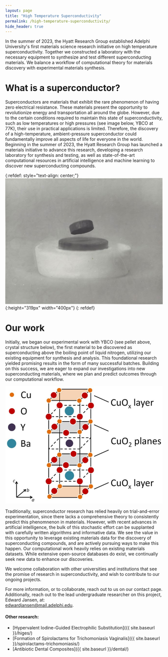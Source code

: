 ```yaml
---
layout: page
title: "High Temperature Superconductivity"
permalink: /high-temperature-superconductivity/
hide_header: true
---
```


In the summer of 2023, the Hyatt Research Group established Adelphi University's first materials science research initiative on high temperature superconductivity. Together we constructed a laboratory with the necessary equipment to synthesize and test different superconducting materials. We balance a workflow of computational theory for materials discovery with experimental materials synthesis.

# What is a superconductor?

Superconductors are materials that exhibit the rare phenomenon of having zero electrical resistance. These materials present the opportunity to revolutionize energy and transportation all around the globe. However, due to the certain conditions required to maintain this state of superconductivity, such as low temperatures or high pressures (see image below, YBCO at 77K), their use in practical applications is limited. Therefore, the discovery of a high-temperature, ambient-pressure superconductor could fundamentally improve all aspects of life for everyone in the world.
Beginning in the summer of 2023, the Hyatt Research Group has launched a materials initiative to advance this research, developing a research laboratory for synthesis and testing, as well as state-of-the-art computational resources in artificial intelligence and machine learning to discover new superconducting compounds.  

{:refdef: style="text-align: center;"}
![YBCO Magnet](/media/images/superconductors/ybco_magent.jpeg){:height="319px" width="400px"}
{: refdef}

# Our work

Initially, we began our experimental work with YBCO (see pellet above, crystal structure below), the first material to be discovered as superconducting above the boiling point of liquid nitrogen, utilizing our existing equipment for synthesis and analysis. This foundational research yielded promising results in the form of many successful batches. Building on this success, we are eager to expand our investigations into new superconducting materials, where we plan and predict outcomes through our computational workflow. 

![YBCO Structure](/media/images/superconductors/ybco_structure.jpeg)

Traditionally, superconductor research has relied heavily on trial-and-error experimentation, since there lacks a comprehensive theory to consistently predict this phenomnenon in materials. However, with recent advances in artificial intelligence, the bulk of this stochastic effort can be supplanted with carefully written algorithms and informative data. We see the value in this opportunity to leverage existing materials data for the discovery of superconducting compounds, and are actively pursuing ways to make this happen. Our computational work heavily relies on existing materials datasets. While extensive open-source databases do exist, we continually seek new data to enhance our discoveries. 

We welcome collaboration with other universities and institutions that see the promise of research in superconductivity, and wish to contribute to our ongoing projects. 

For more information, or to collaborate, reach out to us on our contact page. Additionally, reach out to the lead undergraduate researcher on this project, Edward Jansen, at:<br>
[edwardjansen@mail.adelphi.edu](mailto:edwardjansen@mail.adelphi.edu).

#### Other research:
* [Hypervalent Iodine-Guided Electrophilic Substitution]({{ site.baseurl }}/higes/)
* [Formation of Spirolactams for Trichomoniasis Vaginalis]({{ site.baseurl }}/spirolactams-trichomoniasis/)
* [Antibiotic Dental Composites]({{ site.baseurl }}/dental/)
